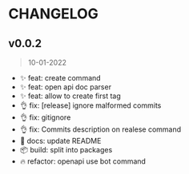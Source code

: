 # CHANGELOG

## v0.0.2
>10-01-2022

* ✨ feat: create command
* ✨ feat: open api doc parser
* ✨ feat: allow to create first tag
* 👌 fix: [release] ignore malformed commits
* 👌 fix: gitignore
* 👌 fix: Commits description on realese command
* 📖 docs: update README
* 📦 build: split into packages
* 🔥 refactor: openapi use bot command
